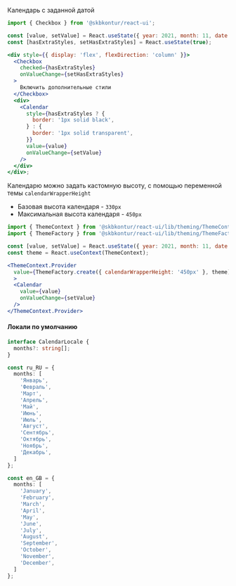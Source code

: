 

Календарь с заданной датой

```jsx harmony
import { Checkbox } from '@skbkontur/react-ui';

const [value, setValue] = React.useState({ year: 2021, month: 11, date: 1 });
const [hasExtraStyles, setHasExtraStyles] = React.useState(true);

<div style={{ display: 'flex', flexDirection: 'column' }}>
  <Checkbox
    checked={hasExtraStyles}
    onValueChange={setHasExtraStyles}
  >
    Включить дополнительные стили
  </Checkbox>
  <div>
    <Calendar
      style={hasExtraStyles ? {
        border: '1px solid black',
      } : {
        border: '1px solid transparent',
      }}
      value={value}
      onValueChange={setValue}
    />
  </div>
</div>;
```


Календарю можно задать кастомную высоту, с помощью переменной темы `calendarWrapperHeight`
- Базовая высота календаря - `330px`
- Максимальная высота календаря - `450px`
```jsx harmony
import { ThemeContext } from '@skbkontur/react-ui/lib/theming/ThemeContext';
import { ThemeFactory } from '@skbkontur/react-ui/lib/theming/ThemeFactory';

const [value, setValue] = React.useState({ year: 2021, month: 11, date: 1 });
const theme = React.useContext(ThemeContext);

<ThemeContext.Provider
  value={ThemeFactory.create({ calendarWrapperHeight: '450px' }, theme)}
  >
  <Calendar
    value={value}
    onValueChange={setValue}
  />
</ThemeContext.Provider>
```


#### Локали по умолчанию

```typescript static
interface CalendarLocale {
  months?: string[];
}

const ru_RU = {
  months: [
    'Январь',
    'Февраль',
    'Март',
    'Апрель',
    'Май',
    'Июнь',
    'Июль',
    'Август',
    'Сентябрь',
    'Октябрь',
    'Ноябрь',
    'Декабрь',
  ]
};

const en_GB = {
  months: [
    'January',
    'February',
    'March',
    'April',
    'May',
    'June',
    'July',
    'August',
    'September',
    'October',
    'November',
    'December',
  ]
};
```
